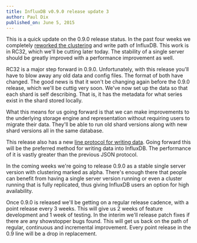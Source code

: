 ```yaml
---
title: InfluxDB v0.9.0 release update 3
author: Paul Dix
published_on: June 5, 2015
---
```


This is a quick update on the 0.9.0 release status. In the past four weeks we completely [reworked the clustering](http://influxdb.com/blog/2015/06/03/InfluxDB_clustering_design.html) and write path of InfluxDB. This work is in RC32, which we'll be cutting later today. The stability of a single server should be greatly improved with a performance improvement as well.

RC32 is a major step forward in 0.9.0. Unfortunately, with this release you'll have to blow away any old data and config files. The format of both have changed. The good news is that it won't be changing again before the 0.9.0 release, which we'll be cuttig very soon. We've now set up the data so that each shard is self describing. That is, it has the metadata for what series exist in the shard stored locally.

What this means for us going forward is that we can make improvements to the underlying storage engine and representation without requiring users to migrate their data. They'll be able to run old shard versions along with new shard versions all in the same database.

This release also has a new [line protocol for writing data](https://github.com/influxdb/influxdb/pull/2696). Going forward this will be the preferred method for writing data into InfluxDB. The performance of it is vastly greater than the previous JSON protocol.

In the coming weeks we're going to release 0.9.0 as a stable single server version with clustering marked as alpha. There's enough there that people can benefit from having a single server version running or even a cluster running that is fully replicated, thus giving InfluxDB users an option for high availability.

Once 0.9.0 is released we'll be getting on a regular release cadence, with a point release every 3 weeks. This will give us 2 weeks of feature development and 1 week of testing. In the interim we'll release patch fixes if there are any showstopper bugs found. This will get us back on the path of regular, continuous and incremental improvement. Every point release in the 0.9 line will be a drop in replacement.